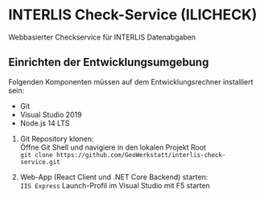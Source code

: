 # INTERLIS Check-Service (ILICHECK)

Webbasierter Checkservice für INTERLIS Datenabgaben

## Einrichten der Entwicklungsumgebung

Folgenden Komponenten müssen auf dem Entwicklungsrechner installiert sein:

* Git
* Visual Studio 2019
* Node.js 14 LTS

1. Git Repository klonen:  
   Öffne Git Shell und navigiere in den lokalen Projekt Root  
   `git clone https://github.com/GeoWerkstatt/interlis-check-service.git`

1. Web-App (React Client und .NET Core Backend) starten:  
   `IIS Express` Launch-Profil im Visual Studio mit F5 starten
